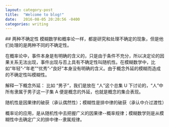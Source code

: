 ```yaml
--- 
layout: category-post
title:  "Welcome to blog!"
date:   2016-08-05 20:20:56 -0400
categories: writing
---
```


\## 两种不确定性
模糊数学和概率论一样，都是研究和处理不确定的现象，但是他们处理的是两种不同的不确定性。

在概率论中，事件本身是有明确的含义的，只是由于条件不充分，所以决定论的因果关系无法出现，事件出现与否上具有不确定性叫随机性。在模糊数学中，比如“年轻”-“年老”“优秀”-“良好”本身没有明确的含义。由于概念外延的模糊而造成的不确定性叫模糊性。

解释一下概念外延： 比如 “男子”，我们是放在 “人”这个总集 U 下讨论的，“人”中 所有隶属于男子这一子集 A 便是概念的外延，也就是概念的集合表现。

随机性是因果律的破获（承认偶然性）；模糊性是排中律的破获（承认中介过渡性）

概率论的应用，是从随机性中去把握广义的因果律--概率规律；模糊数学则是从模糊性中去确定广义的排中律--隶属规律。